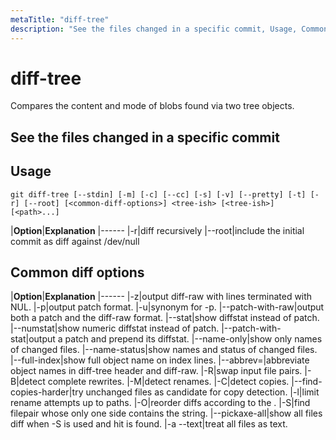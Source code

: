 ```yaml
---
metaTitle: "diff-tree"
description: "See the files changed in a specific commit, Usage, Common diff options"
---
```


# diff-tree


Compares the content and mode of blobs found via two tree objects.



## See the files changed in a specific commit




## Usage


```git
git diff-tree [--stdin] [-m] [-c] [--cc] [-s] [-v] [--pretty] [-t] [-r] [--root] [<common-diff-options>] <tree-ish> [<tree-ish>] [<path>...]

```

|**Option**|**Explanation**
|------
|-r|diff recursively
|--root|include the initial commit as diff against /dev/null



## Common diff options


|**Option**|**Explanation**
|------
|-z|output diff-raw with lines terminated with NUL.
|-p|output patch format.
|-u|synonym for -p.
|--patch-with-raw|output both a patch and the diff-raw format.
|--stat|show diffstat instead of patch.
|--numstat|show numeric diffstat instead of patch.
|--patch-with-stat|output a patch and prepend its diffstat.
|--name-only|show only names of changed files.
|--name-status|show names and status of changed files.
|--full-index|show full object name on index lines.
|--abbrev=<n>|abbreviate object names in diff-tree header and diff-raw.
|-R|swap input file pairs.
|-B|detect complete rewrites.
|-M|detect renames.
|-C|detect copies.
|--find-copies-harder|try unchanged files as candidate for copy detection.
|-l<n>|limit rename attempts up to  paths.
|-O|reorder diffs according to the .
|-S|find filepair whose only one side contains the string.
|--pickaxe-all|show all files diff when -S is used and hit is found.
|-a  --text|treat all files as text.

